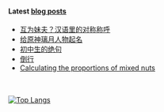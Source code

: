 #### Latest [blog posts](https://King-of-Infinite-Space.github.io)
<!-- BLOG-POST-LIST:START -->
- [互为妹夫？汉语里的对称称呼](https://King-of-Infinite-Space.github.io/posts/202204-互为妹夫汉语里的对称称呼.html)
- [给原神璃月人物起名](https://King-of-Infinite-Space.github.io/posts/202202-给原神璃月人物起名.html)
- [初中生的绝句](https://King-of-Infinite-Space.github.io/posts/202201-初中生的绝句.html)
- [倒行](https://King-of-Infinite-Space.github.io/posts/202112-倒行.html)
- [Calculating the proportions of mixed nuts](https://King-of-Infinite-Space.github.io/posts/202112-calculating-the-proportions-of-mixed-nuts.html)
<!-- BLOG-POST-LIST:END --> 


　<!-- spacing -->

[![Top Langs](https://github-readme-stats.vercel.app/api/top-langs/?username=King-of-Infinite-Space&langs_count=4&layout=compact)](https://github.com/anuraghazra/github-readme-stats)
